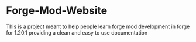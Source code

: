 # Forge-Mod-Website
This is a project meant to help people learn forge mod development in forge for 1.20.1 providing a clean and easy to use documentation
